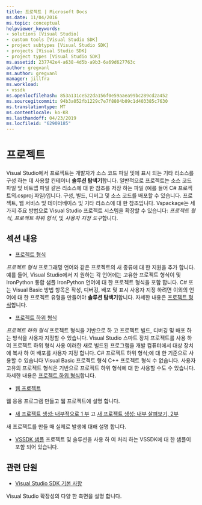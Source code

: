 ```yaml
---
title: 프로젝트 | Microsoft Docs
ms.date: 11/04/2016
ms.topic: conceptual
helpviewer_keywords:
- solutions [Visual Studio]
- custom tools [Visual Studio SDK]
- project subtypes [Visual Studio SDK]
- projects [Visual Studio SDK]
- project types [Visual Studio SDK]
ms.assetid: 237742e4-a638-4d5b-a9b3-6a69d627763c
author: gregvanl
ms.author: gregvanl
manager: jillfra
ms.workload:
- vssdk
ms.openlocfilehash: 853a131ce522da156f0e59aaea99bc289cd2a452
ms.sourcegitcommit: 94b3a052fb1229c7e7f8804b09c1d403385c7630
ms.translationtype: MT
ms.contentlocale: ko-KR
ms.lasthandoff: 04/23/2019
ms.locfileid: "62909185"
---
```

# <a name="projects"></a>프로젝트
Visual Studio에서 프로젝트는 개발자가 소스 코드 파일 및에 표시 되는 기타 리소스를 구성 하는 데 사용할 컨테이너 **솔루션 탐색기**합니다. 일반적으로 프로젝트는 소스 코드 파일 및 비트맵 파일 같은 리소스에 대 한 참조를 저장 하는 파일 (예를 들어 C# 프로젝트의.csproj 파일)입니다. 구성, 빌드, 디버그 및 소스 코드를 배포할 수 있습니다. 프로젝트, 웹 서비스 및 데이터베이스 및 기타 리소스에 대 한 참조입니다. Vspackage는 세 가지 주요 방법으로 Visual Studio 프로젝트 시스템을 확장할 수 있습니다: *프로젝트 형식*, *프로젝트 하위 형식*, 및 *사용자 지정 도구*합니다.

## <a name="in-this-section"></a>섹션 내용
- [프로젝트 형식](../../extensibility/internals/project-types.md)

 *프로젝트 형식* 프로그래밍 언어와 같은 프로젝트의 새 종류에 대 한 지원을 추가 합니다. 예를 들어, Visual Studio에서 지 원하는 각 언어에는 고유한 프로젝트 형식이 및 IronPython 통합 샘플 IronPython 언어에 대 한 프로젝트 형식을 포함 합니다. C# 또는 Visual Basic 방법 항목은 작성, 디버깅, 배포 및 표시 사용자 지정 하려면 이외의 언어에 대 한 프로젝트 유형을 만들어야 **솔루션 탐색기**합니다. 자세한 내용은 [프로젝트 형식](../../extensibility/internals/project-types.md)합니다.

- [프로젝트 하위 형식](../../extensibility/internals/project-subtypes.md)

 *프로젝트 하위 형식* 프로젝트 형식을 기반으로 하 고 프로젝트 빌드, 디버깅 및 배포 하는 방식을 사용자 지정할 수 있습니다. Visual Studio 스마트 장치 프로젝트를 사용 하 여 프로젝트 하위 형식 사용 이러한 새로 빌드된 프로그램을 개발 컴퓨터에서 대상 장치에 복사 하 여 배포를 사용자 지정 합니다. C# 프로젝트 하위 형식;에 대 한 기준으로 사용할 수 있습니다 Visual Basic 프로젝트 형식 C++ 프로젝트 형식 수 없습니다. 사용자 고유의 프로젝트 형식은 기반으로 프로젝트 하위 형식에 대 한 사용할 수도 수 있습니다. 자세한 내용은 [프로젝트 하위 형식](../../extensibility/internals/project-subtypes.md)합니다.

- [웹 프로젝트](../../extensibility/internals/web-projects.md)

 웹 응용 프로그램 만들고 웹 프로젝트에 설명 합니다.

- [새 프로젝트 생성: 내부적으로 1 부](../../extensibility/internals/new-project-generation-under-the-hood-part-one.md) 고 [새 프로젝트 생성: 내부 살펴보기, 2부](../../extensibility/internals/new-project-generation-under-the-hood-part-two.md)

 새 프로젝트를 만들 때 실제로 발생에 대해 설명 합니다.

- [VSSDK 샘플](https://aka.ms/vs2015sdksamples) 프로젝트 및 솔루션을 사용 하 여 처리 하는 VSSDK에 대 한 샘플이 포함 되어 있습니다.

## <a name="related-sections"></a>관련 단원
- [Visual Studio SDK 기본 사항](../../extensibility/internals/inside-the-visual-studio-sdk.md)

 Visual Studio 확장성의 다양 한 측면을 설명 합니다.